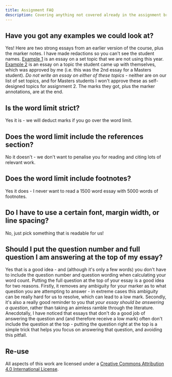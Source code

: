 ```yaml
---
title: Assignment FAQ
description: Covering anything not covered already in the assignment brief
---
```


## Have you got any examples we could look at?

Yes! Here are two strong essays from an earlier version of the course, plus the marker notes. I have made redactions so you can't see the student names. [Example 1](ExampleEssay1.pdf) is an essay on a set topic that we are not using this year. [Example 2](ExampleEssay2.pdf) is an essay on a topic the student came up with themselves, which was approved by me (i.e. this was the 2nd essay for a Masters student). *Do not write an essay on either of these topics* - neither are on our list of set topics, and for Masters students I won't approve these as self-designed topics for assignment 2. The marks they got, plus the marker annotations, are at the end. 


## Is the word limit strict?

Yes it is - we will deduct marks if you go over the word limit.

## Does the word limit include the references section?

No it doesn't - we don't want to penalise you for reading and citing lots of relevant work.

## Does the word limit include footnotes?

Yes it does - I never want to read a 1500 word essay with 5000 words of footnotes.

## Do I have to use a certain font, margin width, or line spacing?

No, just pick something that is readable for us!

## Should I put the question number and full question I am answering at the top of my essay?

Yes that is a good idea - and (although it's only a few words) you don't have to include the question number and question wording when calculating your word count. Putting the full question at the top of your essay is a good idea for two reasons. Firstly, it removes any ambiguity for your marker as to what question you are attempting to answer - in extreme cases this ambiguity can be really hard for us to resolve, which can lead to a low mark. Secondly, it's also a really good reminder to you that *your essay should be answering a question*, rather than taking an aimless ramble through the literature. Anecdotally, I have noticed that essays that don't do a good job of answering the question and (and therefore receive a low mark) often don't include the question at the top - putting the question right at the top is a simple trick that helps you focus on answering that question, and avoiding this pitfall.

## Re-use

All aspects of this work are licensed under a [Creative Commons Attribution 4.0 International License](http://creativecommons.org/licenses/by/4.0/).
